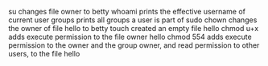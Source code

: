 su changes file owner to betty
whoami prints the effective username of current user
groups prints all groups a user is part of
sudo chown changes the owner of file hello to betty
touch created an empty file hello
chmod u+x adds execute permission to the file owner hello
chmod 554 adds execute permission to the owner and the group owner, and read permission to other users, to the file hello
